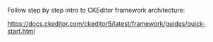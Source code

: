 Follow step by step intro to CKEditor framework architecture:

https://docs.ckeditor.com/ckeditor5/latest/framework/guides/quick-start.html